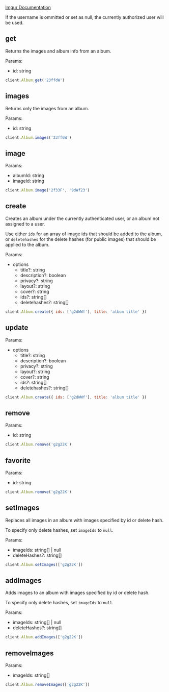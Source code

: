 [Imgur Documentation](https://api.imgur.com/endpoints/album)

If the username is ommitted or set as null, the currently authorized user will be used.

## get

Returns the images and album info from an album.

Params:

- id: string

```javascript
client.Album.get('23ffdW')
```

## images

Returns only the images from an album.

Params:

- id: string

```javascript
client.Album.images('23ff6W')
```

## image

Params:

- albumId: string
- imageId: string

```javascript
client.Album.image('2f33F', '9dWf23')
```

## create

Creates an album under the currently authenticated user, or an album not assigned to a user.

Use either `ids` for an array of image ids that should be added to the album, or `deletehashes` for the delete hashes (for public images) that should be applied to the album.

Params:

- options
    - title?: string
    - description?: boolean
    - privacy?: string
    - layout?: string
    - cover?: string
    - ids?: string[]
    - deletehashes?: string[]

```javascript
client.Album.create({ ids: ['g2dWWf'], title: 'album title' })
```

## update

Params:

- options
    - title?: string
    - description?: boolean
    - privacy?: string
    - layout?: string
    - cover?: string
    - ids?: string[]
    - deletehashes?: string[]

```javascript
client.Album.create({ ids: ['g2dWWf'], title: 'album title' })
```

## remove

Params:

- id: string

```javascript
client.Album.remove('g2g22K')
```

## favorite

Params:

- id: string

```javascript
client.Album.remove('g2g22K')
```

## setImages

Replaces all images in an album with images specified by id or delete hash.

To specify only delete hashes, set `imageIds` to `null`.

Params:

- imageIds: string[] | null
- deleteHashes?: string[]

```javascript
client.Album.setImages(['g2g22K'])
```

## addImages

Adds images to an album with images specified by id or delete hash.

To specify only delete hashes, set `imageIds` to `null`.

Params:

- imageIds: string[] | null
- deleteHashes?: string[]

```javascript
client.Album.addImages(['g2g22K'])
```

## removeImages

Params:

- imageIds: string[]

```javascript
client.Album.removeImages(['g2g22K'])
```
